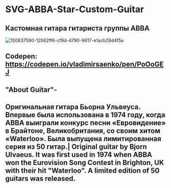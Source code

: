 # SVG-ABBA-Star-Custom-Guitar
 
## Кастомная гитара гитариста группы ABBA

![150837590-12062ff6-cf9d-4790-9617-e1acb28d4f5a](https://user-images.githubusercontent.com/56477695/150984900-b472b470-6d55-4037-8e5a-4cf263d9247e.jpg)

## Codepen: https://codepen.io/vladimirsaenko/pen/PoOoGEJ

##  "About Guitar"-

## Оригинальная гитара Бьорна Ульвеуса. Впервые была использована в 1974 году, когда ABBA выиграли конкурс песни «Евровидение» в Брайтоне, Великобритания, со своим хитом «Waterloo». Была выпущена лимитированная серия из 50 гитар.| Original guitar by Bjorn Ulvaeus. It was first used in 1974 when ABBA won the Eurovision Song Contest in Brighton, UK with their hit "Waterloo". A limited edition of 50 guitars was released.
